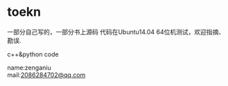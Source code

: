 # toekn
一部分自己写的，一部分书上源码
代码在Ubuntu14.04 64位机测试，欢迎指摘、勘误.

c++&amp;python code 

name:zenganiu                  
mail:2086284702@qq.com
